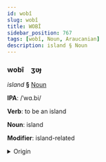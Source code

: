 ```yaml
---
id: wobî
slug: wobî
title: WOBÎ
sidebar_position: 767
tags: [wobî, Noun, Araucanian]
description: island § Noun
---
```


### wobî&emsp;<span kind="abugida">ʒʋɟ</span>

*island* **§** [Noun](../../tags/Noun)

**IPA**: /ˈwɑ.bi/

**Verb**: to be an island

**Noun**: island

**Modifier**: island-related

<details>
    <summary>Origin</summary>
    Mapudungun wapi /wapi/<br/>
    <em>Araucanian Language Family</em>
</details>